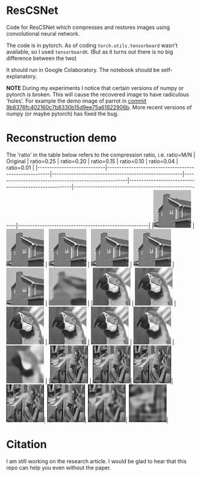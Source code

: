 # ResCSNet
Code for ResCSNet which compresses and restores images using convolutional neural network.

The code is in pytorch. As of coding `torch.utils.tensorboard` wasn't available, so I used `tensorboardX`. (But as it turns out there is no big difference between the two)

It should run in Google Colaboratory. The notebook should be self-explanatory.

**NOTE** During my experiments I notice that certain versions of numpy or pytorch is broken. This will cause the recovered image to have radiculous 'holes'. For example the demo image of parrot in [commit 9b8376fc402160c7b8330b15d9ee75a61822906b](https://github.com/y0umu/ResCSNet/tree/9b8376fc402160c7b8330b15d9ee75a61822906b). More recent versions of numpy (or maybe pytorch) has fixed the bug.

# Reconstruction demo
The 'ratio' in the table below refers to the compression ratio, i.e. ratio=M/N
| Original                   | ratio=0.25                                           | ratio=0.20                                           | ratio=0.15                                           | ratio=0.10                                           | ratio=0.04                                           | ratio=0.01                                           |
|----------------------------|------------------------------------------------------|------------------------------------------------------|------------------------------------------------------|------------------------------------------------------|------------------------------------------------------|------------------------------------------------------|
|![house](img/house.jpg)     | ![house_rescsnet_r25](img/house_rescsnet_r25.jpg)    | ![house_rescsnet_r20](img/house_rescsnet_r20.jpg)    | ![house_rescsnet_r15](img/house_rescsnet_r15.jpg)    | ![house_rescsnet_r10](img/house_rescsnet_r10.jpg)    | ![house_rescsnet_r04](img/house_rescsnet_r04.jpg)    | ![house_rescsnet_r01](img/house_rescsnet_r01.jpg)    |
|![parrot](img/parrot.jpg)   | ![parrot_rescsnet_r25](img/parrot_rescsnet_r25.jpg)  | ![parrot_rescsnet_r20](img/parrot_rescsnet_r20.jpg)  | ![parrot_rescsnet_r15](img/parrot_rescsnet_r15.jpg)  | ![parrot_rescsnet_r10](img/parrot_rescsnet_r10.jpg)  | ![parrot_rescsnet_r04](img/parrot_rescsnet_r04.jpg)  | ![parrot_rescsnet_r01](img/parrot_rescsnet_r01.jpg)  |
|![barbara](img/barbara.jpg) | ![barbara_rescsnet_r25](img/barbara_rescsnet_r25.jpg)| ![barbara_rescsnet_r20](img/barbara_rescsnet_r20.jpg)| ![barbara_rescsnet_r15](img/barbara_rescsnet_r15.jpg)| ![barbara_rescsnet_r10](img/barbara_rescsnet_r10.jpg)| ![barbara_rescsnet_r04](img/barbara_rescsnet_r04.jpg)| ![barbara_rescsnet_r01](img/barbara_rescsnet_r01.jpg)|

# Citation
I am still working on the research article. I would be glad to hear that this repo can help you even without the paper.